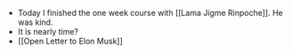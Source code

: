 - Today I finished the one week course with [[Lama Jigme Rinpoche]]. He was kind.
- It is nearly time?
- [[Open Letter to Elon Musk]]
